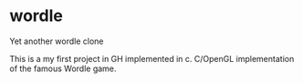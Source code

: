 # wordle
Yet another wordle clone

This is a my first project in GH implemented in c.
C/OpenGL implementation of the famous Wordle game.

